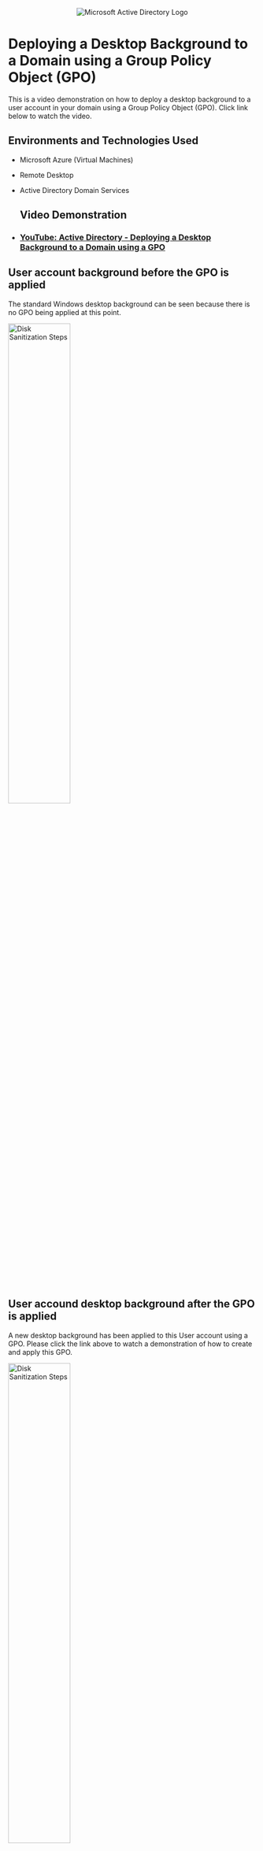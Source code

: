 <p align="center">
<img src="https://i.imgur.com/pU5A58S.png" alt="Microsoft Active Directory Logo"/>
</p>

<h1>Deploying a Desktop Background to a Domain using a Group Policy Object (GPO)</h1>

This is a video demonstration on how to deploy a desktop background to a user account in your domain using a Group Policy Object (GPO). Click link below to watch the video.<br />

<h2>Environments and Technologies Used</h2>

- Microsoft Azure (Virtual Machines)
- Remote Desktop
- Active Directory Domain Services

  <h2>Video Demonstration</h2>

- ### [YouTube: Active Directory - Deploying a Desktop Background to a Domain using a GPO](https://youtu.be/fhGpQ9gk3_U)

<h2>User account background before the GPO is applied</h2>

<p>

The standard Windows desktop background can be seen because there is no GPO being applied at this point. 
 
  <p>
<img src="https://imgur.com/DxFO9gw.png" width="50%" alt="Disk Sanitization Steps"/>
</p>
<p>  

<h2>User accound desktop background after the GPO is applied</h2>

A new desktop background has been applied to this User account using a GPO. Please click the link above to watch a demonstration of how to create and apply this GPO. 

  <p>
<img src="https://imgur.com/CYUVOhr.png" width="50%" alt="Disk Sanitization Steps"/>
</p>
<p>  
  
  
END
   </p>
